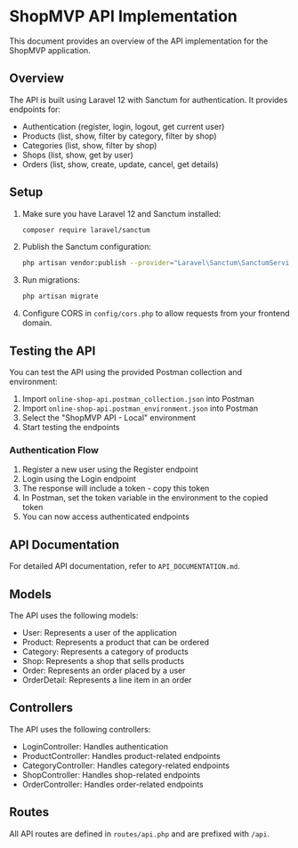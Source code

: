 # ShopMVP API Implementation

This document provides an overview of the API implementation for the ShopMVP application.

## Overview

The API is built using Laravel 12 with Sanctum for authentication. It provides endpoints for:

- Authentication (register, login, logout, get current user)
- Products (list, show, filter by category, filter by shop)
- Categories (list, show, filter by shop)
- Shops (list, show, get by user)
- Orders (list, show, create, update, cancel, get details)

## Setup

1. Make sure you have Laravel 12 and Sanctum installed:
   ```bash
   composer require laravel/sanctum
   ```

2. Publish the Sanctum configuration:
   ```bash
   php artisan vendor:publish --provider="Laravel\Sanctum\SanctumServiceProvider"
   ```

3. Run migrations:
   ```bash
   php artisan migrate
   ```

4. Configure CORS in `config/cors.php` to allow requests from your frontend domain.

## Testing the API

You can test the API using the provided Postman collection and environment:

1. Import `online-shop-api.postman_collection.json` into Postman
2. Import `online-shop-api.postman_environment.json` into Postman
3. Select the "ShopMVP API - Local" environment
4. Start testing the endpoints

### Authentication Flow

1. Register a new user using the Register endpoint
2. Login using the Login endpoint
3. The response will include a token - copy this token
4. In Postman, set the token variable in the environment to the copied token
5. You can now access authenticated endpoints

## API Documentation

For detailed API documentation, refer to `API_DOCUMENTATION.md`.

## Models

The API uses the following models:

- User: Represents a user of the application
- Product: Represents a product that can be ordered
- Category: Represents a category of products
- Shop: Represents a shop that sells products
- Order: Represents an order placed by a user
- OrderDetail: Represents a line item in an order

## Controllers

The API uses the following controllers:

- LoginController: Handles authentication
- ProductController: Handles product-related endpoints
- CategoryController: Handles category-related endpoints
- ShopController: Handles shop-related endpoints
- OrderController: Handles order-related endpoints

## Routes

All API routes are defined in `routes/api.php` and are prefixed with `/api`.
